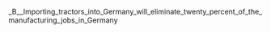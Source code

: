 _B__Importing_tractors_into_Germany_will_eliminate_twenty_percent_of_the_manufacturing_jobs_in_Germany
